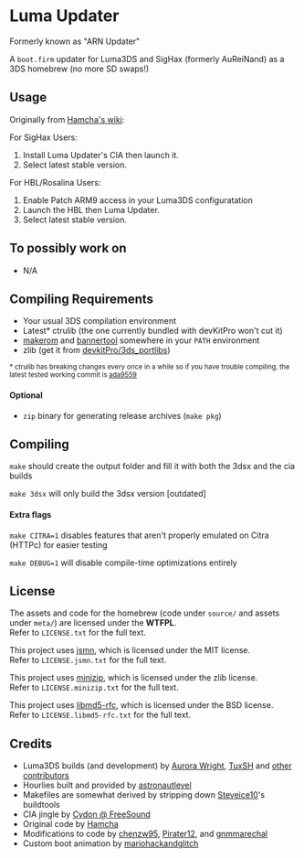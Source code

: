 # Luma Updater

Formerly known as "ARN Updater"

A `boot.firm` updater for Luma3DS and SigHax (formerly AuReiNand) as a 3DS homebrew (no more SD swaps!)

## Usage

Originally from [Hamcha's wiki](https://github.com/Hamcha/lumaupdate/wiki):

For SigHax Users:
1. Install Luma Updater's CIA then launch it.
2. Select latest stable version.

For HBL/Rosalina Users:
1. Enable Patch ARM9 access in your Luma3DS configuratation
2. Launch the HBL then Luma Updater.
3. Select latest stable version.

## To possibly work on
* N/A


## Compiling Requirements

- Your usual 3DS compilation environment
- Latest* ctrulib (the one currently bundled with devKitPro won't cut it)
- [makerom](http://3dbrew.org/wiki/Makerom) and [bannertool](https://github.com/Steveice10/bannertool) somewhere in your `PATH` environment
- zlib (get it from [devkitPro/3ds_portlibs](https://github.com/devkitPro/3ds_portlibs))

<sup>* ctrulib has breaking changes every once in a while so if you have trouble compiling, the latest tested working commit is [ada9559](https://github.com/smealum/ctrulib/commit/ada9559c11ab1870a9f25ac86c66bbacba206735)</sup>

#### Optional

- `zip` binary for generating release archives (`make pkg`)

## Compiling

`make` should create the output folder and fill it with both the 3dsx and the cia builds

`make 3dsx` will only build the 3dsx version [outdated]

#### Extra flags

`make CITRA=1` disables features that aren't properly emulated on Citra (HTTPc) for easier testing

`make DEBUG=1` will disable compile-time optimizations entirely

## License

The assets and code for the homebrew (code under `source/` and assets under `meta/`) are licensed under the **WTFPL**.  
Refer to `LICENSE.txt` for the full text.

This project uses [jsmn](https://github.com/zserge/jsmn), which is licensed under the MIT license.  
Refer to `LICENSE.jsmn.txt` for the full text.

This project uses [minizip](https://github.com/nmoinvaz/minizip), which is licensed under the zlib license.  
Refer to `LICENSE.minizip.txt` for the full text.

This project uses [libmd5-rfc](https://sourceforge.net/projects/libmd5-rfc/), which is licensed under the BSD license.  
Refer to `LICENSE.libmd5-rfc.txt` for the full text.

## Credits

- Luma3DS builds (and development) by [Aurora Wright](https://github.com/AuroraWright), [TuxSH](https://github.com/TuxSH) and [other contributors](https://github.com/AuroraWright/Luma3DS/graphs/contributors)
- Hourlies built and provided by [astronautlevel](https://github.com/astronautlevel2)
- Makefiles are somewhat derived by stripping down [Steveice10](https://github.com/Steveice10)'s buildtools
- CIA jingle by [Cydon @ FreeSound](https://www.freesound.org/people/cydon/)
- Original code by [Hamcha](https://github.com/Hamcha/lumaupdate)
- Modifications to code by [chenzw95](https://github.com/chenzw95), [Pirater12](https://github.com/pirater12), and [gnmmarechal](https://github.com/gnmmarechal)
- Custom boot animation by [mariohackandglitch](https://github.com/mariohackandglitch)